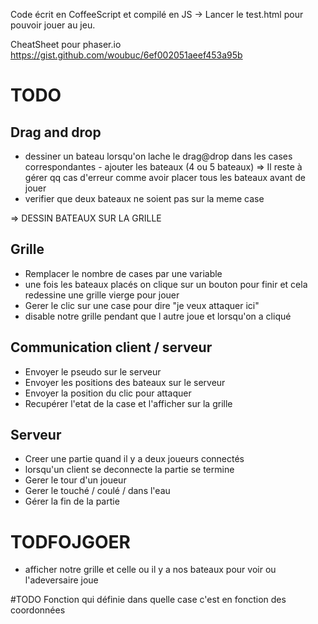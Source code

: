 Code écrit en CoffeeScript et compilé en JS
-> Lancer le test.html pour pouvoir jouer au jeu.

CheatSheet pour phaser.io
https://gist.github.com/woubuc/6ef002051aeef453a95b

# TODO

## Drag and drop

- dessiner un bateau lorsqu'on lache le drag@drop dans les cases correspondantes - ajouter les bateaux (4 ou 5 bateaux)
  => Il reste à gérer qq cas d'erreur comme avoir placer tous les bateaux avant de jouer
- verifier que deux bateaux ne soient pas sur la meme case

=> DESSIN BATEAUX SUR LA GRILLE

## Grille

- Remplacer le nombre de cases par une variable
- une fois les bateaux placés on clique sur un bouton pour finir et cela redessine une grille vierge pour jouer
- Gerer le clic sur une case pour dire "je veux attaquer ici"
- disable notre grille pendant que l autre joue et lorsqu'on a cliqué

## Communication client / serveur

- Envoyer le pseudo sur le serveur
- Envoyer les positions des bateaux sur le serveur
- Envoyer la position du clic pour attaquer
- Recupérer l'etat de la case et l'afficher sur la grille

## Serveur

- Creer une partie quand il y a deux joueurs connectés
- lorsqu'un client se deconnecte la partie se termine
- Gerer le tour d'un joueur
- Gerer le touché / coulé / dans l'eau
- Gérer la fin de la partie

# TODFOJGOER

- afficher notre grille et celle ou il y a nos bateaux pour voir ou l'adeversaire joue

#TODO 
Fonction qui définie dans quelle case c'est en fonction des coordonnées